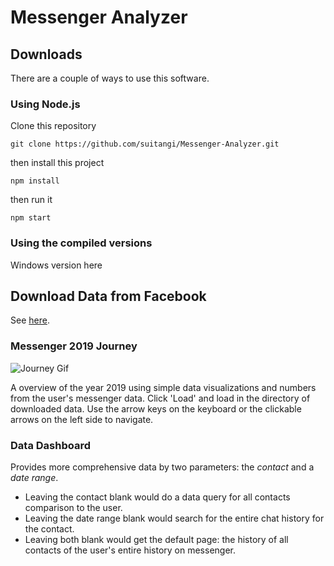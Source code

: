 # Messenger Analyzer

## Downloads
There are a couple of ways to use this software.

### Using Node.js
Clone this repository
```
git clone https://github.com/suitangi/Messenger-Analyzer.git
```
then install this project
```
npm install
```
then run it
```
npm start
```

### Using the compiled versions
Windows version here

## Download Data from Facebook
See [here](https://suitangi.github.io/Messenger-Analyzer/DownloadData).


### Messenger 2019 Journey
![Journey Gif](https://i.imgur.com/tuD8luW.gif)

A overview of the year 2019 using simple data visualizations and numbers from the user's messenger data.
Click 'Load' and load in the directory of downloaded data.
Use the arrow keys on the keyboard or the clickable arrows on the left side to navigate.

### Data Dashboard
Provides more comprehensive data by two parameters: the *contact* and a *date range*.
- Leaving the contact blank would do a data query for all contacts comparison to the user.
- Leaving the date range blank would search for the entire chat history for the contact.
- Leaving both blank would get the default page: the history of all contacts of the user's entire history on messenger.
